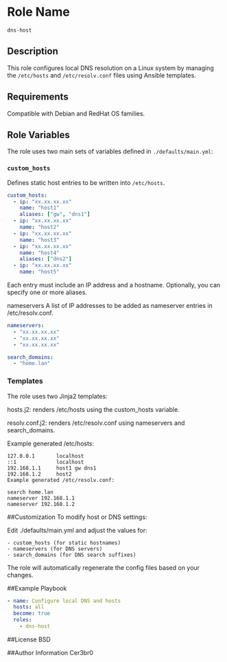 # Role Name

`dns-host`

## Description

This role configures local DNS resolution on a Linux system by managing the `/etc/hosts` and `/etc/resolv.conf` files using Ansible templates.

## Requirements

Compatible with Debian and RedHat OS families.

## Role Variables

The role uses two main sets of variables defined in `./defaults/main.yml`:

### `custom_hosts`

Defines static host entries to be written into `/etc/hosts`.

```yaml
custom_hosts:
  - ip: "xx.xx.xx.xx"
    name: "host1"
    aliases: ["gw", "dns1"]
  - ip: "xx.xx.xx.xx"
    name: "host2"
  - ip: "xx.xx.xx.xx"
    name: "host3"
  - ip: "xx.xx.xx.xx"
    name: "host4"
    aliases: ["dns2"]
  - ip: "xx.xx.xx.xx"
    name: "host5"
```
Each entry must include an IP address and a hostname. Optionally, you can specify one or more aliases.

nameservers
A list of IP addresses to be added as nameserver entries in /etc/resolv.conf.

```yaml
nameservers:
  - "xx.xx.xx.xx"
  - "xx.xx.xx.xx"
  - "xx.xx.xx.xx"

search_domains:
  - "home.lan"
```

### Templates
The role uses two Jinja2 templates:

hosts.j2: renders /etc/hosts using the custom_hosts variable.

resolv.conf.j2: renders /etc/resolv.conf using nameservers and search_domains.

Example generated /etc/hosts:
```
127.0.0.1       localhost
::1             localhost
192.168.1.1     host1 gw dns1
192.168.1.2     host2
Example generated /etc/resolv.conf:

search home.lan
nameserver 192.168.1.1
nameserver 192.168.1.2
```

##Customization
To modify host or DNS settings:

Edit ./defaults/main.yml and adjust the values for:
```
- custom_hosts (for static hostnames)
- nameservers (for DNS servers)
- search_domains (for DNS search suffixes)
```

The role will automatically regenerate the config files based on your changes.

##Example Playbook
```yaml
- name: Configure local DNS and hosts
  hosts: all
  become: true
  roles:
    - dns-host
```

##License
BSD

##Author Information
Cer3br0
